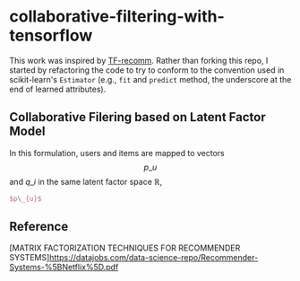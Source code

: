 # collaborative-filtering-with-tensorflow

This work was inspired by [TF-recomm](https://github.com/songgc/TF-recomm). Rather than forking this repo, I started by refactoring the code to try to conform to the convention used in scikit-learn's `Estimator` (e.g., `fit` and `predict` method, the underscore at the end of learned attributes). 

## Collaborative Filering based on Latent Factor Model

In this formulation, users and items are mapped to vectors $$p\_{u}$$ and $q\_{i}$ in the same latent factor space $\mathbb{R}$, 

```tex
$p\_{u}$
```

## Reference

[MATRIX FACTORIZATION TECHNIQUES FOR RECOMMENDER SYSTEMS]https://datajobs.com/data-science-repo/Recommender-Systems-%5BNetflix%5D.pdf
